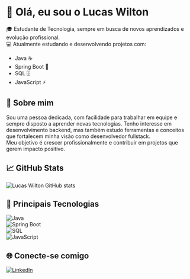 # 👋 Olá, eu sou o Lucas Wilton

🎓 Estudante de Tecnologia, sempre em busca de novos aprendizados e evolução profissional.  
💻 Atualmente estudando e desenvolvendo projetos com:  
- Java ☕  
- Spring Boot 🌱  
- SQL 🗄️  
- JavaScript ⚡  

## 🚀 Sobre mim
Sou uma pessoa dedicada, com facilidade para trabalhar em equipe e sempre disposto a aprender novas tecnologias. Tenho interesse em desenvolvimento backend, mas também estudo ferramentas e conceitos que fortalecem minha visão como desenvolvedor fullstack.  
Meu objetivo é crescer profissionalmente e contribuir em projetos que gerem impacto positivo.

## 📈 GitHub Stats
![Lucas Wilton GitHub stats](https://github-readme-stats.vercel.app/api?username=LucasWilton&show_icons=true&theme=tokyonight)

## 📂 Principais Tecnologias
![Java](https://img.shields.io/badge/Java-ED8B00?style=for-the-badge&logo=java&logoColor=white)  
![Spring Boot](https://img.shields.io/badge/Spring_Boot-6DB33F?style=for-the-badge&logo=springboot&logoColor=white)  
![SQL](https://img.shields.io/badge/SQL-025E8C?style=for-the-badge&logo=database&logoColor=white)  
![JavaScript](https://img.shields.io/badge/JavaScript-323330?style=for-the-badge&logo=javascript&logoColor=F7DF1E)  

## 🌐 Conecte-se comigo
[![LinkedIn](https://img.shields.io/badge/LinkedIn-0077B5?style=for-the-badge&logo=linkedin&logoColor=white)](www.linkedin.com/in/lucasoliveira0-dev)  

